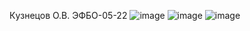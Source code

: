 Кyзнецов О.В. ЭФБО-05-22
![image](https://github.com/user-attachments/assets/adc8131c-be5e-46d5-9aae-a950a77ea9ea)
![image](https://github.com/user-attachments/assets/60e89c6d-b139-4b09-a01b-da45a40574f9)
![image](https://github.com/user-attachments/assets/4b0b753a-2809-4242-bb6b-9be389b07356)
